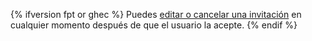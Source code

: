 {% ifversion fpt or ghec %}
Puedes [editar o cancelar una invitación](/articles/canceling-or-editing-an-invitation-to-join-your-organization) en cualquier momento después de que el usuario la acepte.
{% endif %}
